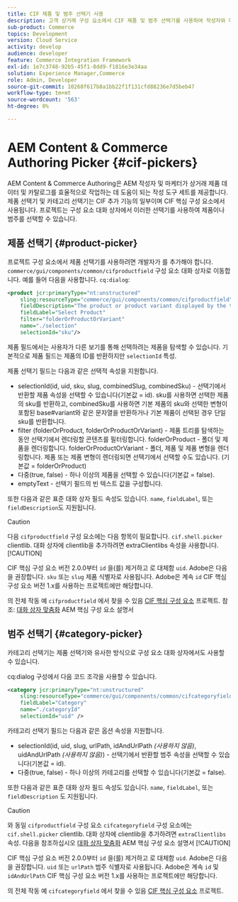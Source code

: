 ```yaml
---
title: CIF 제품 및 범주 선택기 사용
description: 고객 상거래 구성 요소에서 CIF 제품 및 범주 선택기를 사용하여 작성자와 마케터가 상거래 제품 및 카탈로그 데이터를 효율적으로 사용할 수 있도록 지원하는 방법에 대해 알아봅니다.
sub-product: Commerce
topics: Development
version: Cloud Service
activity: develop
audience: developer
feature: Commerce Integration Framework
exl-id: 1e7c3748-92b5-45f1-8dd9-f1816e3e34aa
solution: Experience Manager,Commerce
role: Admin, Developer
source-git-commit: 10268f617b8a1bb22f1f131cfd88236e7d5beb47
workflow-type: tm+mt
source-wordcount: '563'
ht-degree: 0%

---
```


# AEM Content &amp; Commerce Authoring Picker {#cif-pickers}

AEM Content &amp; Commerce Authoring은 AEM 작성자 및 마케터가 상거래 제품 데이터 및 카탈로그를 효율적으로 작업하는 데 도움이 되는 작성 도구 세트를 제공합니다. 제품 선택기 및 카테고리 선택기는 CIF 추가 기능의 일부이며 CIF 핵심 구성 요소에서 사용됩니다. 프로젝트는 구성 요소 대화 상자에서 이러한 선택기를 사용하여 제품이나 범주를 선택할 수 있습니다.

## 제품 선택기 {#product-picker}

프로젝트 구성 요소에서 제품 선택기를 사용하려면 개발자가 를 추가해야 합니다. `commerce/gui/components/common/cifproductfield` 구성 요소 대화 상자로 이동합니다. 예를 들어 다음을 사용합니다. `cq:dialog`:

```xml
<product jcr:primaryType="nt:unstructured"
    sling:resourceType="commerce/gui/components/common/cifproductfield"
    fieldDescription="The product or product variant displayed by the teaser"
    fieldLabel="Select Product"
    filter="folderOrProductOrVariant"
    name="./selection"
    selectionId="sku"/>
```

제품 필드에서는 사용자가 다른 보기를 통해 선택하려는 제품을 탐색할 수 있습니다. 기본적으로 제품 필드는 제품의 ID를 반환하지만 `selectionId` 특성.

제품 선택기 필드는 다음과 같은 선택적 속성을 지원합니다.

- selectionId(id, uid, sku, slug, combinedSlug, combinedSku) - 선택기에서 반환할 제품 속성을 선택할 수 있습니다(기본값 = id). sku를 사용하면 선택한 제품의 sku를 반환하고, combinedSku를 사용하면 기본 제품의 sku와 선택한 변형이 포함된 base#variant와 같은 문자열을 반환하거나 기본 제품이 선택된 경우 단일 sku를 반환합니다.
- filter (folderOrProduct, folderOrProductOrVariant) - 제품 트리를 탐색하는 동안 선택기에서 렌더링할 콘텐츠를 필터링합니다. folderOrProduct - 폴더 및 제품을 렌더링합니다. folderOrProductOrVariant - 폴더, 제품 및 제품 변형을 렌더링합니다. 제품 또는 제품 변형이 렌더링되면 선택기에서 선택할 수도 있습니다. (기본값 = folderOrProduct)
- 다중(true, false) - 하나 이상의 제품을 선택할 수 있습니다(기본값 = false).
- emptyText - 선택기 필드의 빈 텍스트 값을 구성합니다.

또한 다음과 같은 표준 대화 상자 필드 속성도 있습니다. `name`, `fieldLabel`, 또는 `fieldDescription`도 지원됩니다.

>[!CAUTION]
>
>다음 `cifproductfield` 구성 요소에는 다음 항목이 필요합니다. `cif.shell.picker` clientlib. 대화 상자에 clientlib을 추가하려면 extraClientlibs 속성을 사용합니다.
>[!CAUTION]
>
>CIF 핵심 구성 요소 버전 2.0.0부터 `id` 을(를) 제거하고 로 대체함 `uid`. Adobe은 다음을 권장합니다. `sku` 또는 `slug` 제품 식별자로 사용됩니다. Adobe은 계속 `id` CIF 핵심 구성 요소 버전 1.x를 사용하는 프로젝트에만 해당합니다.

의 전체 작동 예 `cifproductfield` 에서 찾을 수 있음 [CIF 핵심 구성 요소](https://github.com/adobe/aem-core-cif-components/blob/master/ui.apps/src/main/content/jcr_root/apps/core/cif/components/commerce/productteaser/v1/productteaser/_cq_dialog/.content.xml) 프로젝트. 참조: [대화 상자 맞춤화](https://experienceleague.adobe.com/docs/experience-manager-core-components/using/developing/customizing.html#customizing-dialogs) AEM 핵심 구성 요소 설명서

## 범주 선택기 {#category-picker}

카테고리 선택기는 제품 선택기와 유사한 방식으로 구성 요소 대화 상자에서도 사용할 수 있습니다.

cq:dialog 구성에서 다음 코드 조각을 사용할 수 있습니다.

```xml
<category jcr:primaryType="nt:unstructured" 
    sling:resourceType="commerce/gui/components/common/cifcategoryfield" 
    fieldLabel="Category" 
    name="./categoryId" 
    selectionId="uid" />
```

카테고리 선택기 필드는 다음과 같은 옵션 속성을 지원합니다.

- selectionId(id, uid, slug, urlPath, idAndUrlPath _(사용하지 않음)_, uidAndUrlPath _(사용하지 않음)_) - 선택기에서 반환할 범주 속성을 선택할 수 있습니다(기본값 = id).
- 다중(true, false) - 하나 이상의 카테고리를 선택할 수 있습니다(기본값 = false).

또한 다음과 같은 표준 대화 상자 필드 속성도 있습니다. `name`, `fieldLabel`, 또는 `fieldDescription` 도 지원됩니다.

>[!CAUTION]
>
>와 동일 `cifproductfield` 구성 요소 `cifcategoryfield` 구성 요소에는 `cif.shell.picker` clientlib. 대화 상자에 clientlib을 추가하려면 `extraClientlibs` 속성. 다음을 참조하십시오 [대화 상자 맞춤화](https://experienceleague.adobe.com/docs/experience-manager-core-components/using/developing/customizing.html#customizing-dialogs) AEM 핵심 구성 요소 설명서
>[!CAUTION]
>
>CIF 핵심 구성 요소 버전 2.0.0부터 `id` 을(를) 제거하고 로 대체함 `uid`. Adobe은 다음을 권장합니다. `uid` 또는 `urlPath` 범주 식별자로 사용됩니다. Adobe은 계속 `id` 및 `idAndUrlPath` CIF 핵심 구성 요소 버전 1.x를 사용하는 프로젝트에만 해당합니다.

의 전체 작동 예 `cifcategoryfield` 에서 찾을 수 있음 [CIF 핵심 구성 요소](https://github.com/adobe/aem-core-cif-components/blob/master/ui.apps/src/main/content/jcr_root/apps/core/cif/components/commerce/featuredcategorylist/v1/featuredcategorylist/_cq_dialog/.content.xml) 프로젝트.

